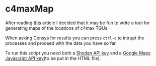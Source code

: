 # c4maxMap
After reading [this](http://jcarlosnorte.com/security/2016/03/06/hacking-tachographs-from-the-internets.html) article I decided that it may be fun to write a tool for generating maps of the locations of c4max TGUs.

When asking Censys for results you can press `ctrl+c` to intrupt the processes and proceed with the data you have so far.

To run this script you need both a [Shodan API key](https://developer.shodan.io/) and a [Google Maps Javascript API key](https://developers.google.com/maps/documentation/javascript/get-api-key)(to be put in the HTML file).
